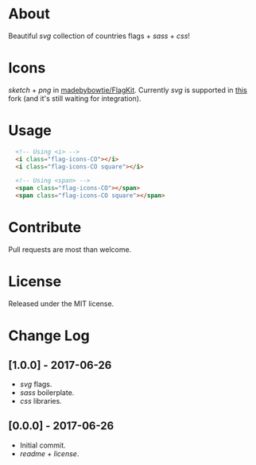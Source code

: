 # About
Beautiful *svg* collection of countries flags + *sass* + *css*!

# Icons
*sketch* + *png* in [madebybowtie/FlagKit](https://github.com/madebybowtie/FlagKit). Currently *svg* is supported in [this](https://github.com/lucidlemon/FlagKit) fork (and it's still waiting for integration).

# Usage
```html
  <!-- Using <i> -->
  <i class="flag-icons-CO"></i>
  <i class="flag-icons-CO square"></i>

  <!-- Using <span> -->
  <span class="flag-icons-CO"></span>
  <span class="flag-icons-CO square"></span>
```

# Contribute
Pull requests are most than welcome.

# License
Released under the MIT license.

# Change Log
## [1.0.0] - 2017-06-26
- *svg* flags.
- *sass* boilerplate.
- *css* libraries.

## [0.0.0] - 2017-06-26
- Initial commit.
- *readme* + *license*.
